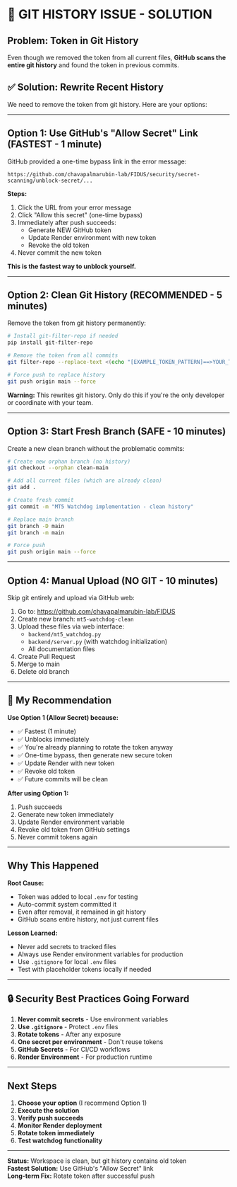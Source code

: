 # 🚨 GIT HISTORY ISSUE - SOLUTION

## Problem: Token in Git History

Even though we removed the token from all current files, **GitHub scans the entire git history** and found the token in previous commits.

## ✅ Solution: Rewrite Recent History

We need to remove the token from git history. Here are your options:

---

## Option 1: Use GitHub's "Allow Secret" Link (FASTEST - 1 minute)

GitHub provided a one-time bypass link in the error message:

```
https://github.com/chavapalmarubin-lab/FIDUS/security/secret-scanning/unblock-secret/...
```

**Steps:**
1. Click the URL from your error message
2. Click "Allow this secret" (one-time bypass)
3. Immediately after push succeeds:
   - Generate NEW GitHub token
   - Update Render environment with new token  
   - Revoke the old token
4. Never commit the new token

**This is the fastest way to unblock yourself.**

---

## Option 2: Clean Git History (RECOMMENDED - 5 minutes)

Remove the token from git history permanently:

```bash
# Install git-filter-repo if needed
pip install git-filter-repo

# Remove the token from all commits
git filter-repo --replace-text <(echo "[EXAMPLE_TOKEN_PATTERN]==>YOUR_TOKEN_HERE")

# Force push to replace history
git push origin main --force
```

**Warning:** This rewrites git history. Only do this if you're the only developer or coordinate with your team.

---

## Option 3: Start Fresh Branch (SAFE - 10 minutes)

Create a new clean branch without the problematic commits:

```bash
# Create new orphan branch (no history)
git checkout --orphan clean-main

# Add all current files (which are already clean)
git add .

# Create fresh commit
git commit -m "MT5 Watchdog implementation - clean history"

# Replace main branch
git branch -D main
git branch -m main

# Force push
git push origin main --force
```

---

## Option 4: Manual Upload (NO GIT - 10 minutes)

Skip git entirely and upload via GitHub web:

1. Go to: https://github.com/chavapalmarubin-lab/FIDUS
2. Create new branch: `mt5-watchdog-clean`
3. Upload these files via web interface:
   - `backend/mt5_watchdog.py`
   - `backend/server.py` (with watchdog initialization)
   - All documentation files
4. Create Pull Request
5. Merge to main
6. Delete old branch

---

## 🎯 My Recommendation

**Use Option 1 (Allow Secret) because:**
- ✅ Fastest (1 minute)
- ✅ Unblocks immediately
- ✅ You're already planning to rotate the token anyway
- ✅ One-time bypass, then generate new secure token
- ✅ Update Render with new token
- ✅ Revoke old token
- ✅ Future commits will be clean

**After using Option 1:**
1. Push succeeds
2. Generate new token immediately
3. Update Render environment variable
4. Revoke old token from GitHub settings
5. Never commit tokens again

---

## Why This Happened

**Root Cause:** 
- Token was added to local `.env` for testing
- Auto-commit system committed it
- Even after removal, it remained in git history
- GitHub scans entire history, not just current files

**Lesson Learned:**
- Never add secrets to tracked files
- Always use Render environment variables for production
- Use `.gitignore` for local `.env` files
- Test with placeholder tokens locally if needed

---

## 🔒 Security Best Practices Going Forward

1. **Never commit secrets** - Use environment variables
2. **Use `.gitignore`** - Protect `.env` files
3. **Rotate tokens** - After any exposure
4. **One secret per environment** - Don't reuse tokens
5. **GitHub Secrets** - For CI/CD workflows
6. **Render Environment** - For production runtime

---

## Next Steps

1. **Choose your option** (I recommend Option 1)
2. **Execute the solution**
3. **Verify push succeeds**
4. **Monitor Render deployment**
5. **Rotate token immediately**
6. **Test watchdog functionality**

---

**Status:** Workspace is clean, but git history contains old token  
**Fastest Solution:** Use GitHub's "Allow Secret" link  
**Long-term Fix:** Rotate token after successful push

